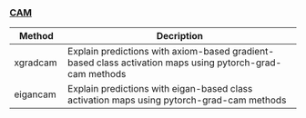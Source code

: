 ### [CAM](cam)

| Method   | Decription                                                                                                 |
|------------|------------------------------------------------------------------------------------------------------------|
| xgradcam   | Explain predictions with axiom-based gradient-based class activation maps using pytorch-grad-cam methods   |
| eigancam   | Explain predictions with eigan-based class activation maps using pytorch-grad-cam methods                  |
